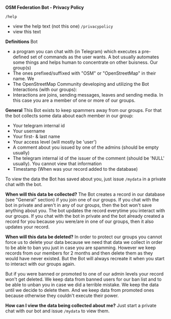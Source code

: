 **OSM Federation Bot - Privacy Policy**

`/help`
  - view the help text (not this one)
`/privacypolicy`
  - view this text

**Definitions**
Bot
  - a program you can chat with (in Telegram) which executes a pre-defined set of commands as the user wants. A bot usually automates some things and helps human to concentrate on other buisness.
Our group(s)
  - The ones prefixed/suffixed with "OSM" or "OpenStreetMap" in their name.
We
  - The OpenStreetMap Community developing and utilizing the Bot
Interactions (with our groups):
  - Interactions are joins, sending messages, leaves and sending media. In this case you are a member of one or more of our groups.


**General**
This Bot exists to keep spammers away from our groups. For that the bot collects some data about each member in our group:
  - Your telegram internal id
  - Your username
  - Your first- & last name
  - Your access level (will mostly be 'user')
  - A comment about you issued by one of the admins (should be empty usually)
  - The telegram internal id of the issuer of the comment (should be 'NULL' usually). You cannot view that information
  - Timestamp (When was your record added to the database)

To view the data the Bot has saved about you, just issue `/mydata` in a private chat with the bot.

**When will this data be collected?**
The Bot creates a record in our database (see "General" section) if you join one of our groups. If you chat with the bot in private and aren't in any of our groups, then the bot won't save anything about you. The bot updates the record everytime you interact with our groups. If you chat with the bot in private and the bot already created a record for you because you were/are in one of our groups, then it also updates your record.

**When will this data be deleted?**
In order to protect our groups you cannot force us to delete your data because we need that data we collect in order to be able to ban you just in case you are spamming. However we keep records from our members for 2 months and then delete them as they would have never existed. But the Bot will always recreate it when you start to interact with our groups again.

But if you were banned or promoted to one of our admin levels your record won't get deleted. We keep data from banned users for our ban list and to be able to unban you in case we did a terrible mistake. We keep the data until we decide to delete them. And we keep data from promoted ones because otherwise they couldn't execute their power.

**How can I view the data being collected about me?**
Just start a private chat with our bot and issue `/mydata` to view them.
